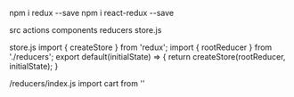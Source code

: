 npm i redux --save
npm i react-redux --save

src
	actions
	components
	reducers
	store.js

store.js
	import { createStore } from 'redux';
	import { rootReducer } from './reducers';
	export default(initialState) => {
		return createStore(rootReducer, initialState);
	}

/reducers/index.js
	import cart from ''